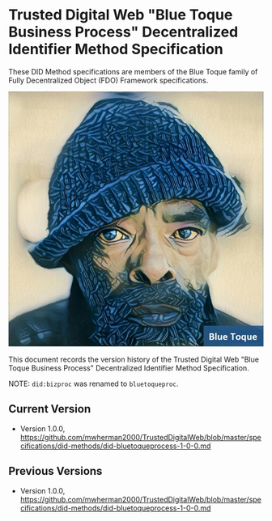 # Trusted Digital Web "Blue Toque Business Process" Decentralized Identifier Method Specification

These DID Method specifications are members of the Blue Toque family of Fully Decentralized Object (FDO) Framework specifications.

![Blue Toque](images/bluetoquelogo2.jpg)

This document records the version history of the Trusted Digital Web "Blue Toque Business Process" Decentralized Identifier Method Specification.

NOTE: `did:bizproc` was renamed to `bluetoqueproc`.

## Current Version

- Version 1.0.0, https://github.com/mwherman2000/TrustedDigitalWeb/blob/master/specifications/did-methods/did-bluetoqueprocess-1-0-0.md

## Previous Versions

- Version 1.0.0, https://github.com/mwherman2000/TrustedDigitalWeb/blob/master/specifications/did-methods/did-bluetoqueprocess-1-0-0.md

